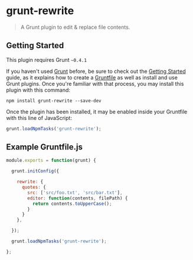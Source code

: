 # grunt-rewrite

> A Grunt plugin to edit & replace file contents.

## Getting Started

This plugin requires Grunt `~0.4.1`

If you haven't used [Grunt](http://gruntjs.com/) before, be sure to check out the
[Getting Started](http://gruntjs.com/getting-started) guide, as it explains how to create a
[Gruntfile](http://gruntjs.com/sample-gruntfile) as well as install and use Grunt plugins. Once
you're familiar with that process, you may install this plugin with this command:

```shell
npm install grunt-rewrite --save-dev
```

Once the plugin has been installed, it may be enabled inside your Gruntfile with this line of
JavaScript:

```js
grunt.loadNpmTasks('grunt-rewrite');
```

## Example Gruntfile.js

```js
module.exports = function(grunt) {

  grunt.initConfig({

    rewrite: {
      quotes: {
        src: ['src/foo.txt', 'src/bar.txt'],
        editor: function(contents, filePath) {
          return contents.toUpperCase();
        }
      }
    },

  });

  grunt.loadNpmTasks('grunt-rewrite');

};
```
